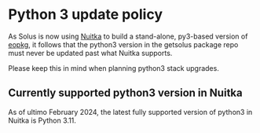 # Python 3 update policy

As Solus is now using [Nuitka](https://nuitka.net) to build a stand-alone, py3-based version of [eopkg](https://github.com/getsolus/eopkg/tree/python3), it follows that the python3 version in the getsolus package repo must never be updated past what Nuitka supports.

Please keep this in mind when planning python3 stack upgrades.

## Currently supported python3 version in Nuitka

As of ultimo February 2024, the latest fully supported version of python3 in Nuitka is Python 3.11.
